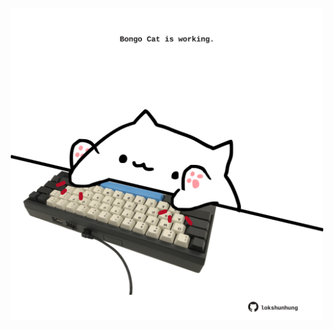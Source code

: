 <!-- built at 16/07/2021, 17:13:45 UTC -->
<p align="center">
  <img width="500" height="500" src="./ReadmeImage.svg">
</p>
